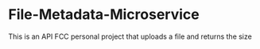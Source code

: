 # File-Metadata-Microservice
This is an API FCC personal project that uploads a file and returns the size
